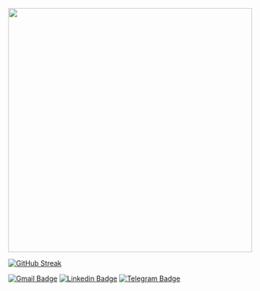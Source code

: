 <img src="https://user-images.githubusercontent.com/28976110/236609873-63742c9e-dbf7-4179-83df-33e051803aa4.png"  width="495">

[![GitHub Streak](https://streak-stats.demolab.com?user=Phoenix-flame&theme=dracula)](https://git.io/streak-stats)

[![Gmail Badge](https://img.shields.io/badge/-alireza17010%40gmail.com-red?style=flat&logo=Gmail&logoColor=white&link=mailto:alireza17010@gmail.com)](mailto:alireza17010@gmail.com)
[![Linkedin Badge](https://img.shields.io/badge/-Alireza%20Mohammadi-blue?style=flat&logo=Linkedin&logoColor=white&link=https://www.linkedin.com/in/alireza-mohammadi-0711a3148/)](https://www.linkedin.com/in/alireza-mohammadi-0711a3148/) 
[![Telegram Badge](https://img.shields.io/badge/-mohammadi.a98%230469-green?style=flat&logo=discord&logoColor=white)]()
</p>



<!--
**Phoenix-flame/Phoenix-flame** is a ✨ _special_ ✨ repository because its `README.md` (this file) appears on your GitHub profile.

Here are some ideas to get you started:

- 🔭 I’m currently working on ...
- 🌱 I’m currently learning ...
- 👯 I’m looking to collaborate on ...
- 🤔 I’m looking for help with ...
- 💬 Ask me about ...
- 📫 How to reach me: ...
- 😄 Pronouns: ...
- ⚡ Fun fact: ...
-->
